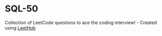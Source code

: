 # SQL-50
Collection of LeetCode questions to ace the coding interview! - Created using [LeetHub](https://github.com/QasimWani/LeetHub)
